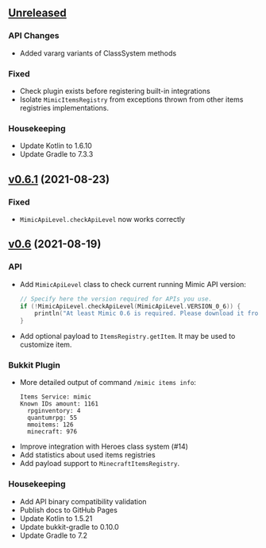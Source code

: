 ## [Unreleased]

### API Changes

- Added vararg variants of ClassSystem methods

### Fixed

- Check plugin exists before registering built-in integrations
- Isolate `MimicItemsRegistry` from exceptions thrown from other items registries implementations.

### Housekeeping

- Update Kotlin to 1.6.10
- Update Gradle to 7.3.3

## [v0.6.1] (2021-08-23)

### Fixed

- `MimicApiLevel.checkApiLevel` now works correctly

## [v0.6] (2021-08-19)

### API

- Add `MimicApiLevel` class to check current running Mimic API version:
  ```kotlin
  // Specify here the version required for APIs you use.
  if (!MimicApiLevel.checkApiLevel(MimicApiLevel.VERSION_0_6)) {
      println("At least Mimic 0.6 is required. Please download it from {link here}")
  }
  ```
- Add optional payload to `ItemsRegistry.getItem`. It may be used to customize item.

### Bukkit Plugin

- More detailed output of command `/mimic items info`:
  ```
  Items Service: mimic
  Known IDs amount: 1161
    rpginventory: 4
    quantumrpg: 55
    mmoitems: 126
    minecraft: 976
  ```
- Improve integration with Heroes class system (#14)
- Add statistics about used items registries
- Add payload support to `MinecraftItemsRegistry`.

### Housekeeping

- Add API binary compatibility validation
- Publish docs to GitHub Pages
- Update Kotlin to 1.5.21
- Update bukkit-gradle to 0.10.0
- Update Gradle to 7.2

[unreleased]: https://github.com/EndlessCodeGroup/Mimic/compare/v0.6.1...develop
[v0.6.1]: https://github.com/EndlessCodeGroup/Mimic/compare/v0.6...v0.6.1
[v0.6]: https://github.com/EndlessCodeGroup/Mimic/compare/v0.5...v0.6
